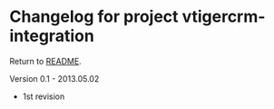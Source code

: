 Changelog for project vtigercrm-integration
===========================================

Return to [README](README.md).


Version 0.1 - 2013.05.02

* 1st revision


